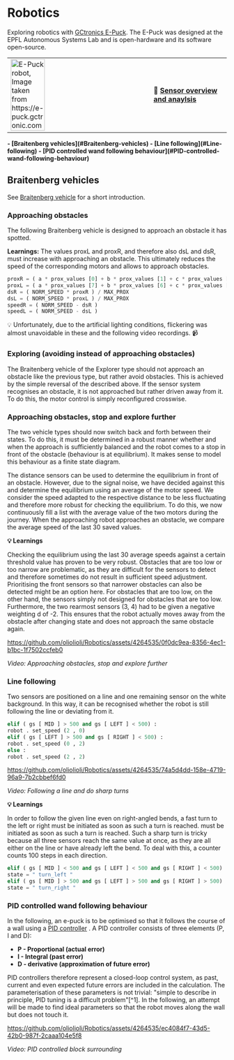 # Robotics #
Exploring robotics with [GCtronics E-Puck](https://www.epfl.ch/labs/mobots/robots-technologies/e-puck2).
The E-Puck was designed at the EPFL Autonomous Systems Lab and is open-hardware and its software open-source.

<table>
  <tr>
    <td><img src="https://github.com/oliolioli/Robotics/assets/4264535/20e8ebbf-b4f4-4f52-a3ea-d492a5e463fd" alt="E-Puck robot, Image taken from https://e-puck.gctronic.com" width="50%" height="50%">
</td><td><b>🚩 <a href="https://github.com/oliolioli/Robotics/blob/main/Sensors.md">Sensor overview and anaylsis</a></b></td>
  </tr>
</table>

<b>
- [Braitenberg vehicles](#Braitenberg-vehicles)
- [Line following](#Line-following)
- [PID controlled wand following behaviour](#PID-controlled-wand-following-behaviour)
</b>

## Braitenberg vehicles ##

See [Braitenberg vehicle](https://en.wikipedia.org/wiki/Braitenberg_vehicle) for a short introduction.

### Approaching obstacles ###

The following Braitenberg vehicle is designed to approach an obstacle it has spotted.

**Learnings:** The values proxL and proxR, and therefore also dsL and dsR, must increase with approaching an obstacle. This ultimately reduces the speed of the corresponding motors and allows to approach obstacles.

```python
proxR = ( a * prox_values [0] + b * prox_values [1] + c * prox_values [2] + d * prox_values [3]) / ( a + b + c + d )
proxL = ( a * prox_values [7] + b * prox_values [6] + c * prox_values [5] + d * prox_values [4]) / ( a + b + c + d )
dsR = ( NORM_SPEED * proxR ) / MAX_PROX
dsL = ( NORM_SPEED * proxL ) / MAX_PROX
speedR = ( NORM_SPEED - dsR )
speedL = ( NORM_SPEED - dsL )
```

💡 Unfortunately, due to the artificial lighting conditions, flickering was almost unavoidable in these and the following video recordings. 📹

### Exploring (avoiding instead of approaching obstacles) ###

The Braitenberg vehicle of the Explorer type should not approach an obstacle like the previous type, but rather avoid obstacles. This is achieved by the simple reversal of the
described above. If the sensor system recognises an obstacle, it is not approached but rather driven away from it. To do this, the motor control is simply reconfigured crosswise.

### Approaching obstacles, stop and explore further ###

The two vehicle types should now switch back and forth between their states.
To do this, it must be determined in a robust manner whether and when the approach is sufficiently balanced and the robot comes to a stop in front of the obstacle (behaviour is at equilibrium). It makes sense to model this behaviour as a finite state diagram.

The distance sensors can be used to determine the equilibrium in front of an obstacle. However, due to the signal noise, we have decided against this and determine the equilibrium using an average of the motor speed. We consider the speed adapted to the respective distance to be less fluctuating and therefore more robust for checking the equilibrium. To do this, we now continuously fill a list with the average value of the two motors during the journey. When the approaching robot approaches an obstacle, we compare the average speed of the last 30 saved values.

**💡 Learnings** 

Checking the equilibrium using the last 30 average speeds against a certain threshold value has proven to be very robust. Obstacles that are too low or too narrow are problematic, as they are difficult for the sensors to detect and therefore sometimes do not result in sufficient speed adjustment. Prioritising the front sensors so that narrower obstacles can also be detected might be an option here. For obstacles that are too low, on the other hand, the sensors
simply not designed for obstacles that are too low. Furthermore, the two rearmost sensors (3, 4) had to be given a negative weighting d of -2. This ensures that the robot actually moves away from the obstacle after changing state and does not approach the same obstacle again.

https://github.com/oliolioli/Robotics/assets/4264535/0f0dc9ea-8356-4ec1-b1bc-1f7502ccfeb0

_Video: Approaching obstacles, stop and explore further_


### Line following ###

Two sensors are positioned on a line and one remaining sensor on the white background. In this way, it can be recognised whether the robot is still following the line or deviating from it.

```python
elif ( gs [ MID ] > 500 and gs [ LEFT ] < 500) :
robot . set_speed (2 , 0)
elif ( gs [ LEFT ] > 500 and gs [ RIGHT ] < 500) :
robot . set_speed (0 , 2)
else :
robot . set_speed (2 , 2)
```

https://github.com/oliolioli/Robotics/assets/4264535/74a5d4dd-158e-4719-96a9-7b2cbbef6fd0

_Video: Following a line and do sharp turns_


**💡 Learnings** 

In order to follow the given line even on right-angled bends, a fast turn to the left or right must be initiated as soon as such a turn is reached.
must be initiated as soon as such a turn is reached. Such a sharp turn is tricky because all three sensors reach the same value at once, as they are all either on the line or have already left the bend. To deal with this, a counter counts 100 steps in each direction.

```python
elif ( gs [ MID ] < 500 and gs [ LEFT ] < 500 and gs [ RIGHT ] < 500) :
state = " turn_left "
elif ( gs [ MID ] > 500 and gs [ LEFT ] > 500 and gs [ RIGHT ] > 500) :
state = " turn_right "
```


### PID controlled wand following behaviour ###

In the following, an e-puck is to be optimised so that it follows the course of a wall using a [PID controller](https://en.wikipedia.org/wiki/Proportional%E2%80%93integral%E2%80%93derivative_controller) . A PID controller consists of three elements (P, I and D):
<b>
- P - Proportional (actual error)
- I - Integral (past error)
- D - derivative (approximation of future error)
</b>
PID controllers therefore represent a closed-loop control system, as past, current and even expected future errors are included in the calculation. The parameterisation of these parameters is not trivial: "simple to describe in principle, PID tuning is a difficult problem"[^1]. In the following, an attempt will be made to find ideal parameters so that the robot moves along the wall but does not touch it.

https://github.com/oliolioli/Robotics/assets/4264535/ec4084f7-43d5-42b0-987f-2caaa104e5f8

_Video: PID controlled block surrounding_




[^1]: https://en.wikipedia.org/wiki/PID_controller
